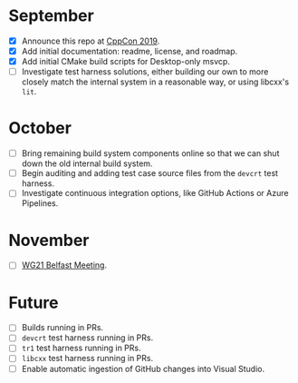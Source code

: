 # September
- [x] Announce this repo at [CppCon 2019](https://cppcon.org/).
- [x] Add initial documentation: readme, license, and roadmap.
- [x] Add initial CMake build scripts for Desktop-only msvcp.
- [ ] Investigate test harness solutions, either building our own to more closely match the internal system in a reasonable way, or using libcxx's `lit`.

# October
- [ ] Bring remaining build system components online so that we can shut down the old internal build system.
- [ ] Begin auditing and adding test case source files from the `devcrt` test harness.
- [ ] Investigate continuous integration options, like GitHub Actions or Azure Pipelines.

# November
- [ ] [WG21 Belfast Meeting](https://wg21.link/n4814).

# Future
- [ ] Builds running in PRs.
- [ ] `devcrt` test harness running in PRs.
- [ ] `tr1` test harness running in PRs.
- [ ] `libcxx` test harness running in PRs.
- [ ] Enable automatic ingestion of GitHub changes into Visual Studio.